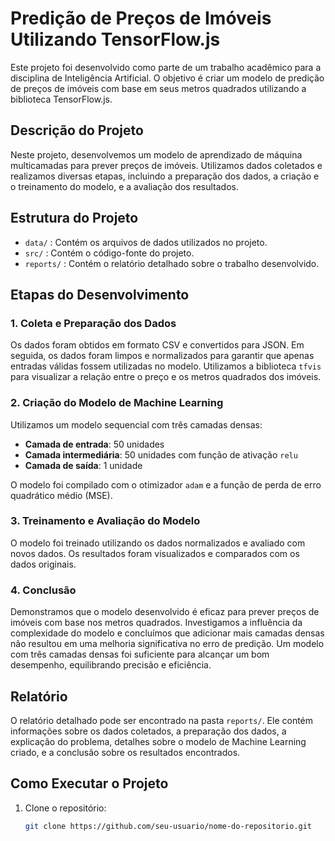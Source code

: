 # Predição de Preços de Imóveis Utilizando TensorFlow.js

Este projeto foi desenvolvido como parte de um trabalho acadêmico para a disciplina de Inteligência Artificial. O objetivo é criar um modelo de predição de preços de imóveis com base em seus metros quadrados utilizando a biblioteca TensorFlow.js.

## Descrição do Projeto

Neste projeto, desenvolvemos um modelo de aprendizado de máquina multicamadas para prever preços de imóveis. Utilizamos dados coletados e realizamos diversas etapas, incluindo a preparação dos dados, a criação e o treinamento do modelo, e a avaliação dos resultados.

## Estrutura do Projeto

- `data/` : Contém os arquivos de dados utilizados no projeto.
- `src/` : Contém o código-fonte do projeto.
- `reports/` : Contém o relatório detalhado sobre o trabalho desenvolvido.

## Etapas do Desenvolvimento

### 1. Coleta e Preparação dos Dados

Os dados foram obtidos em formato CSV e convertidos para JSON. Em seguida, os dados foram limpos e normalizados para garantir que apenas entradas válidas fossem utilizadas no modelo. Utilizamos a biblioteca `tfvis` para visualizar a relação entre o preço e os metros quadrados dos imóveis.

### 2. Criação do Modelo de Machine Learning

Utilizamos um modelo sequencial com três camadas densas:

- **Camada de entrada**: 50 unidades
- **Camada intermediária**: 50 unidades com função de ativação `relu`
- **Camada de saída**: 1 unidade

O modelo foi compilado com o otimizador `adam` e a função de perda de erro quadrático médio (MSE).

### 3. Treinamento e Avaliação do Modelo

O modelo foi treinado utilizando os dados normalizados e avaliado com novos dados. Os resultados foram visualizados e comparados com os dados originais.

### 4. Conclusão

Demonstramos que o modelo desenvolvido é eficaz para prever preços de imóveis com base nos metros quadrados. Investigamos a influência da complexidade do modelo e concluímos que adicionar mais camadas densas não resultou em uma melhoria significativa no erro de predição. Um modelo com três camadas densas foi suficiente para alcançar um bom desempenho, equilibrando precisão e eficiência.

## Relatório

O relatório detalhado pode ser encontrado na pasta `reports/`. Ele contém informações sobre os dados coletados, a preparação dos dados, a explicação do problema, detalhes sobre o modelo de Machine Learning criado, e a conclusão sobre os resultados encontrados.

## Como Executar o Projeto

1. Clone o repositório:
   ```bash
   git clone https://github.com/seu-usuario/nome-do-repositorio.git
